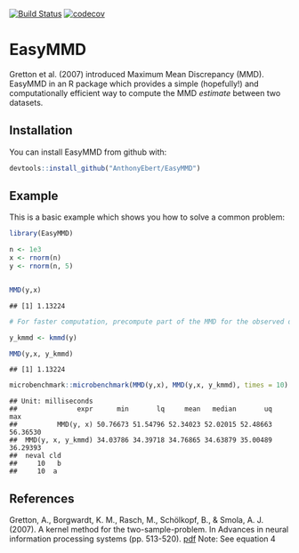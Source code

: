 
[![Build Status](https://travis-ci.org/AnthonyEbert/EasyMMD.svg?branch=master)](https://travis-ci.org/AnthonyEbert/EasyMMD) [![codecov](https://codecov.io/gh/AnthonyEbert/EasyMMD/branch/master/graph/badge.svg)](https://codecov.io/gh/AnthonyEbert/EasyMMD)

<!-- README.md is generated from README.Rmd. Please edit that file -->
EasyMMD
=======

Gretton et al. (2007) introduced Maximum Mean Discrepancy (MMD). EasyMMD in an R package which provides a simple (hopefully!) and computationally efficient way to compute the MMD *estimate* between two datasets.

Installation
------------

You can install EasyMMD from github with:

``` r
devtools::install_github("AnthonyEbert/EasyMMD")
```

Example
-------

This is a basic example which shows you how to solve a common problem:

``` r
library(EasyMMD)

n <- 1e3
x <- rnorm(n)
y <- rnorm(n, 5)


MMD(y,x)
```

    ## [1] 1.13224

``` r
# For faster computation, precompute part of the MMD for the observed data y

y_kmmd <- kmmd(y)

MMD(y,x, y_kmmd)
```

    ## [1] 1.13224

``` r
microbenchmark::microbenchmark(MMD(y,x), MMD(y,x, y_kmmd), times = 10)
```

    ## Unit: milliseconds
    ##               expr      min       lq     mean   median       uq      max
    ##          MMD(y, x) 50.76673 51.54796 52.34023 52.02015 52.48663 56.36530
    ##  MMD(y, x, y_kmmd) 34.03786 34.39718 34.76865 34.63879 35.00489 36.29393
    ##  neval cld
    ##     10   b
    ##     10  a

References
----------

Gretton, A., Borgwardt, K. M., Rasch, M., Schölkopf, B., & Smola, A. J. (2007). A kernel method for the two-sample-problem. In Advances in neural information processing systems (pp. 513-520). [pdf](https://papers.nips.cc/paper/2006/file/e9fb2eda3d9c55a0d89c98d6c54b5b3e-Paper.pdf) Note: See equation 4
